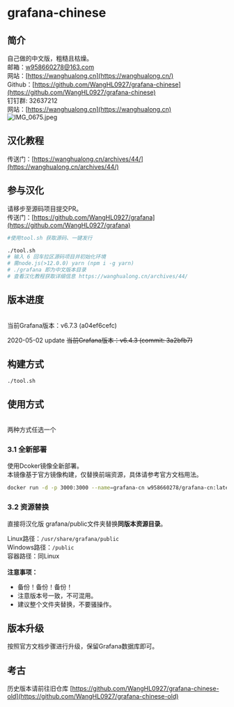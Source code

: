 # grafana-chinese

<a name="NPS5Q"></a>
## 简介
自己做的中文版，粗糙且枯燥。<br />邮箱：w958660278@163.com<br />网站：[https://wanghualong.cn](https://wanghualong.cn/)<br />Github：[https://github.com/WangHL0927/grafana-chinese](https://github.com/WangHL0927/grafana-chinese)<br />钉钉群: 32637212<br />网站：[https://wanghualong.cn](https://wanghualong.cn)<br />![IMG_0675.jpeg](https://cdn.nlark.com/yuque/0/2020/jpeg/225645/1596177489771-c9bc1635-3cf3-487b-84c3-9f272a4ef4c9.jpeg#align=left&display=inline&height=387&margin=%5Bobject%20Object%5D&name=IMG_0675.jpeg&originHeight=387&originWidth=300&size=44417&status=done&style=none&width=300)
<a name="wcU8O"></a>
## 汉化教程
传送门：[https://wanghualong.cn/archives/44/](https://wanghualong.cn/archives/44/)<br />

<a name="OTia3"></a>
## 参与汉化
请移步至源码项目提交PR。<br />传送门：[https://github.com/WangHL0927/grafana](https://github.com/WangHL0927/grafana)<br />

```bash
#使用tool.sh 获取源码、一键发行

./tool.sh
# 输入 6 回车拉区源码项目并初始化环境 
# 需node.js(>12.0.0) yarn (npm i -g yarn)
# ./grafana 即为中文版本目录
# 查看汉化教程获取详细信息 https://wanghualong.cn/archives/44/
```


<a name="kZYxw"></a>
## 版本进度

<br />当前Grafana版本：v6.7.3 (a04ef6cefc)

2020-05-02 update ~~当前Grafana版本：v6.4.3 (commit: 3a2bfb7)~~ <br />

<a name="GgDhn"></a>
## 构建方式
```bash
./tool.sh
```


<a name="F9gVh"></a>
## 使用方式

<br />两种方式任选一个<br />

<a name="GzPJx"></a>
### 3.1 全新部署
使用Dcoker镜像全新部署。<br />本镜像基于官方镜像构建，仅替换前端资源，具体请参考官方文档用法。
```bash
docker run -d -p 3000:3000 --name=grafana-cn w958660278/grafana-cn:latest-dev
```


<a name="0lnVn"></a>
### 3.2 资源替换
直接将汉化版 grafana/public文件夹替换**同版本资源目录**。

Linux路径：`/usr/share/grafana/public`<br />Windows路径：`/public`<br />容器路径：同Linux<br />
<br />**注意事项：**

- 备份！备份！备份！
- 注意版本号一致，不可混用。
- 建议整个文件夹替换，不要骚操作。



<a name="9i9Kr"></a>
## 版本升级


按照官方文档步骤进行升级，保留Grafana数据库即可。<br />

<a name="HQzi5"></a>
## 考古
历史版本请前往旧仓库 [https://github.com/WangHL0927/grafana-chinese-old](https://github.com/WangHL0927/grafana-chinese-old)
